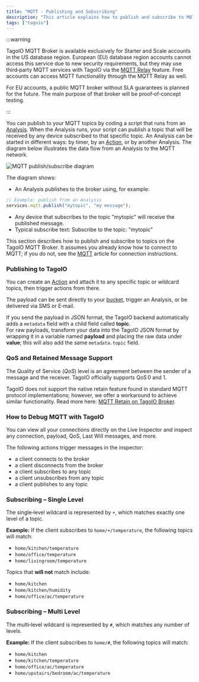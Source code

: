 ```yaml
---
title: "MQTT - Publishing and Subscribing"
description: "This article explains how to publish and subscribe to MQTT topics from a TagoIO Analysis, including account availability for TagoIO's MQTT broker and an example of publishing from an Analysis."
tags: ["tagoio"]
---
```


:::warning

TagoIO MQTT Broker is available exclusively for Starter and Scale accounts in
the US database region. European (EU) database region accounts cannot access
this service due to new security requirements, but they may use third‑party MQTT
services with TagoIO via the
[MQTT Relay](/docs/tagoio/integrations/networks/mqtt/connecting-your-mqtt-broker-to-tagoio.md)
feature. Free accounts can access MQTT functionality through the MQTT Relay as
well.

For EU accounts, a public MQTT broker without SLA guarantees is planned for the
future. The main purpose of that broker will be proof‑of‑concept testing.

:::

You can publish to your MQTT topics by coding a script that runs from an
[Analysis](/docs/tagoio/analysis/). When the Analysis runs, your script can
publish a topic that will be received by any device subscribed to that specific
topic. An Analysis can be started in different ways: by timer, by an
[Action](/docs/tagoio/actions/), or by another Analysis. The diagram below
illustrates the data flow from an Analysis to the MQTT network.

![MQTT publish/subscribe diagram](/docs_imagem/tagoio/mqtt-publishing-and-subscribing-2.png)

The diagram shows:

- An Analysis publishes to the broker using, for example:

```javascript
// Example: publish from an Analysis
services.mqtt.publish("mytopic", "my message");
```

- Any device that subscribes to the topic "mytopic" will receive the published
  message.
- Typical subscribe text: Subscribe to the topic: "mytopic"

This section describes how to publish and subscribe to topics on the TagoIO MQTT
Broker. It assumes you already know how to connect to MQTT; if you do not, see
the [MQTT](/docs/tagoio/integrations/networks/mqtt/mqtt.md) article for connection
instructions.

### Publishing to TagoIO

You can create an [Action](/docs/tagoio/actions/trigger-by-mqtt-topic.md) and
attach it to any specific topic or wildcard topics, then trigger actions from
there.

<!-- Image temporarily disabled: Action example - /cdn.elev.io/file/uploads/pmfKQdI17QsonYtKqFR0lo14i0mduRrZCtXE2bzClic/V6qqrtoqow2xmYBCAXSAPiLPUuftZotTvMGTz_dq0W8/1588011165303-pog.png -->

The payload can be sent directly to your [bucket](/docs/tagoio/devices/),
trigger an Analysis, or be delivered via SMS or E‑mail.

If you send the payload in JSON format, the TagoIO backend automatically adds a
`metadata` field with a child field called **topic**.\
For raw payloads, transform your data into the TagoIO JSON format by wrapping it
in a variable named **payload** and placing the raw data under **value**; this
will also add the same `metadata.topic` field.

### QoS and Retained Message Support

The Quality of Service (_QoS_) level is an agreement between the sender of a
message and the receiver. TagoIO officially supports QoS 0 and 1.

TagoIO does not support the native retain feature found in standard MQTT
protocol implementations; however, we offer a workaround to achieve similar
functionality. Read more here:
[MQTT Retain on TagoIO Broker](/docs/tagoio/integrations/networks/mqtt/mqtt-retain-on-tagoio-broker.md).

### How to Debug MQTT with TagoIO

You can view all your connections directly on the Live Inspector and inspect any
connection, payload, QoS, Last Will messages, and more.

The following actions trigger messages in the inspector:

- a client connects to the broker
- a client disconnects from the broker
- a client subscribes to any topic
- a client unsubscribes from any topic
- a client publishes to any topic

### Subscribing – Single Level

The single‑level wildcard is represented by `+`, which matches exactly one level
of a topic.

**Example:** If the client subscribes to `home/+/temperature`, the following
topics will match:

- `home/kitchen/temperature`
- `home/office/temperature`
- `home/livingroom/temperature`

Topics that **will not** match include:

- `home/kitchen`
- `home/kitchen/humidity`
- `home/office/ac/temperature`

### Subscribing – Multi Level

The multi‑level wildcard is represented by `#`, which matches any number of
levels.

**Example:** If the client subscribes to `home/#`, the following topics will
match:

- `home/kitchen`
- `home/kitchen/temperature`
- `home/office/ac/temperature`
- `home/upstairs/bedroom/ac/temperature`
